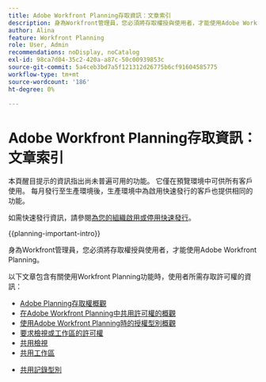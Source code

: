 ```yaml
---
title: Adobe Workfront Planning存取資訊：文章索引
description: 身為Workfront管理員，您必須將存取權授與使用者，才能使用Adobe Workfront Planning。 下列文章包含有關使用Workfront Planning的使用者需要哪些存取權，以及在使用者無權存取時如何請求和授與許可權的資訊。
author: Alina
feature: Workfront Planning
role: User, Admin
recommendations: noDisplay, noCatalog
exl-id: 98ca7d04-35c2-420a-a87c-50c00939853c
source-git-commit: 5a4ceb3bd7a5f121312d26775b6cf91604585775
workflow-type: tm+mt
source-wordcount: '186'
ht-degree: 0%

---
```



# Adobe Workfront Planning存取資訊：文章索引

<span class="preview">本頁醒目提示的資訊指出尚未普遍可用的功能。 它僅在預覽環境中可供所有客戶使用。 每月發行至生產環境後，生產環境中為啟用快速發行的客戶也提供相同的功能。</span>

<span class="preview">如需快速發行資訊，請參閱[為您的組織啟用或停用快速發行](/help/quicksilver/administration-and-setup/set-up-workfront/configure-system-defaults/enable-fast-release-process.md)。</span>

{{planning-important-intro}}

身為Workfront管理員，您必須將存取權授與使用者，才能使用Adobe Workfront Planning。

以下文章包含有關使用Workfront Planning功能時，使用者所需存取許可權的資訊：

* [Adobe Planning存取權概觀](/help/quicksilver/planning/access/access-overview.md)
* [在Adobe Workfront Planning中共用許可權的概觀](/help/quicksilver/planning/access/sharing-permissions-overview.md)
* [使用Adobe Workfront Planning時的授權型別概觀](/help/quicksilver/planning/access/license-type-overview.md)
* [要求檢視或工作區的許可權](/help/quicksilver/planning/access/request-permissions.md)
* [共用檢視](/help/quicksilver/planning/access/share-views.md)
* [共用工作區](/help/quicksilver/planning/access/share-workspaces.md)
<div class="preview">

* [共用記錄型別](/help/quicksilver/planning/access/share-record-types.md)

</div>


